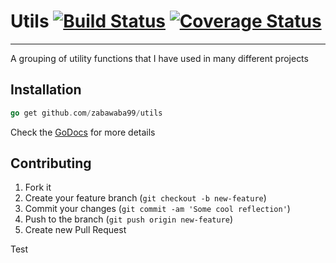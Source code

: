 # Utils [![Build Status](https://travis-ci.org/zabawaba99/utils.svg?branch=master)](https://travis-ci.org/zabawaba99/utils) [![Coverage Status](https://coveralls.io/repos/zabawaba99/utils/badge.svg?branch=master)](https://coveralls.io/r/zabawaba99/utils?branch=master)

----

A grouping of utility functions that I have used in many different projects

## Installation

```go
go get github.com/zabawaba99/utils
```

Check the [GoDocs](http://godoc.org/github.com/zabawaba99/utils) for more details

## Contributing

1. Fork it
2. Create your feature branch (`git checkout -b new-feature`)
3. Commit your changes (`git commit -am 'Some cool reflection'`)
4. Push to the branch (`git push origin new-feature`)
5. Create new Pull Request

Test